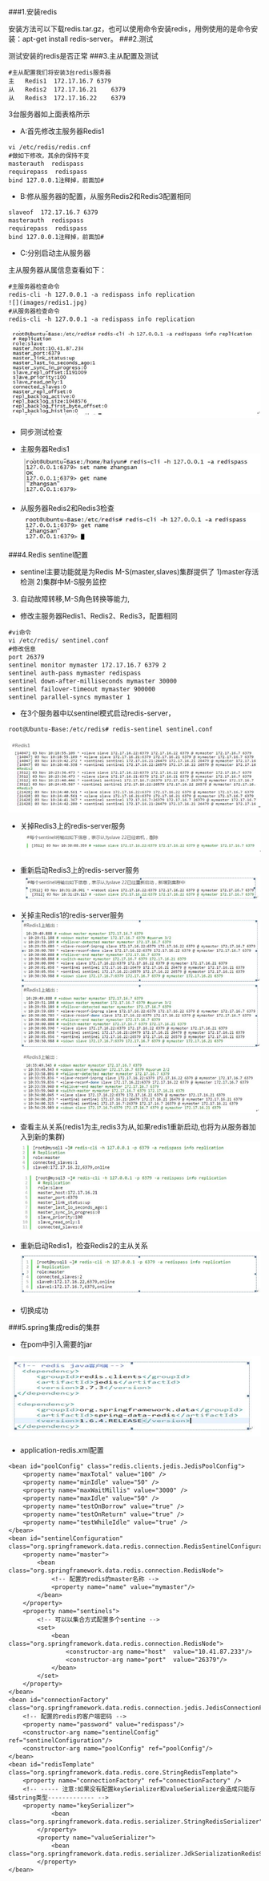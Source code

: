 ###1.安装redis


安装方法可以下载redis.tar.gz，也可以使用命令安装redis，用例使用的是命令安装：apt-get install redis-server。
###2.测试


测试安装的redis是否正常
###3.主从配置及测试
```
#主从配置我们将安装3台redis服务器
主	Redis1	172.17.16.7	6379
从	Redis2	172.17.16.21	6379
从	Redis3	172.17.16.22	6379
```
3台服务器如上面表格所示

- A:首先修改主服务器Redis1
```
vi /etc/redis/redis.cnf
#做如下修改，其余的保持不变
masterauth  redispass
requirepass  redispass
bind 127.0.0.1注释掉，前面加#
```
- B:修从服务器的配置，从服务Redis2和Redis3配置相同
```
slaveof  172.17.16.7 6379
masterauth  redispass
requirepass  redispass
bind 127.0.0.1注释掉，前面加#
```
- C:分别启动主从服务器

 主从服务器从属信息查看如下：
```
#主服务器检查命令
redis-cli -h 127.0.0.1 -a redispass info replication
![](images/redis1.jpg)
#从服务器检查命令
redis-cli -h 127.0.0.1 -a redispass info replication
```
![](images/redis2.jpg)
- 同步测试检查
 - 主服务器Redis1
![](images/redis3.jpg)

 - 从服务器Redis2和Redis3检查
![](images/redis4.jpg)

###4.Redis sentinel配置


- sentinel主要功能就是为Redis M-S(master,slaves)集群提供了
1)master存活检测
2)集群中M-S服务监控
3) 自动故障转移,M-S角色转换等能力,
- 修改主服务器Redis1、Redis2、Redis3，配置相同
```
#vi命令
vi /etc/redis/ sentinel.conf
#修改信息
port 26379
sentinel monitor mymaster 172.17.16.7 6379 2
sentinel auth-pass mymaster redispass
sentinel down-after-milliseconds mymaster 30000
sentinel failover-timeout mymaster 900000
sentinel parallel-syncs mymaster 1
```
- 在3个服务器中以sentinel模式启动redis-server，
```
root@Ubuntu-Base:/etc/redis# redis-sentinel sentinel.conf
```
![](images/redis5.jpg)
- 关掉Redis3上的redis-server服务
![](images/redis6.jpg)
- 重新启动Redis3上的redis-server服务
![](images/redis7.jpg)
- 关掉主Redis1的redis-server服务
![](images/redis8.jpg)
![](images/redis8.jpg)
![](images/redis10.jpg)


- 查看主从关系(redis1为主,redis3为从,如果redis1重新启动,也将为从服务器加入到新的集群)
![](images/redis11.jpg)
- 重新启动Redis1，检查Redis2的主从关系
![](images/redis12.jpg)
- 切换成功

###5.spring集成redis的集群

- 在pom中引入需要的jar

![](images/redis13.jpg)
- application-redis.xml配置
```
<bean id="poolConfig" class="redis.clients.jedis.JedisPoolConfig">  
	<property name="maxTotal" value="100" />  
	<property name="minIdle" value="50" />  
	<property name="maxWaitMillis" value="3000" />  
	<property name="maxIdle" value="50" />  
	<property name="testOnBorrow" value="true" />  
	<property name="testOnReturn" value="true" />  
	<property name="testWhileIdle" value="true" />  
</bean>  
<bean id="sentinelConfiguration" class="org.springframework.data.redis.connection.RedisSentinelConfiguration">  
	<property name="master">  
		<bean class="org.springframework.data.redis.connection.RedisNode">  
			<!-- 配置的redis的master名称 -->
			<property name="name" value="mymaster"/>  
		</bean>  
	</property>  
	<property name="sentinels"> 
		<!-- 可以以集合方式配置多个sentine --> 
		<set>  
			<bean class="org.springframework.data.redis.connection.RedisNode">  
				<constructor-arg name="host"  value="10.41.87.233"/>  
				<constructor-arg name="port"  value="26379"/>  
			</bean>  
		</set>  
	</property>  
</bean>  
<bean id="connectionFactory" class="org.springframework.data.redis.connection.jedis.JedisConnectionFactory">
	<!-- 配置的redis的客户端密码 -->
	<property name="password" value="redispass"/>
	<constructor-arg name="sentinelConfig" ref="sentinelConfiguration"/>  
	<constructor-arg name="poolConfig" ref="poolConfig"/>  
</bean>  
<bean id="redisTemplate" class="org.springframework.data.redis.core.StringRedisTemplate">  
	<property name="connectionFactory" ref="connectionFactory" />  
	<!-- ----- 注意:如果没有配置keySerializer和valueSerializer会造成只能存储string类型------------- -->
	<property name="keySerializer">  
            <bean class="org.springframework.data.redis.serializer.StringRedisSerializer"/>  
        </property>  
        <property name="valueSerializer">  
            <bean class="org.springframework.data.redis.serializer.JdkSerializationRedisSerializer"/>  
        </property>  
</bean>
```
